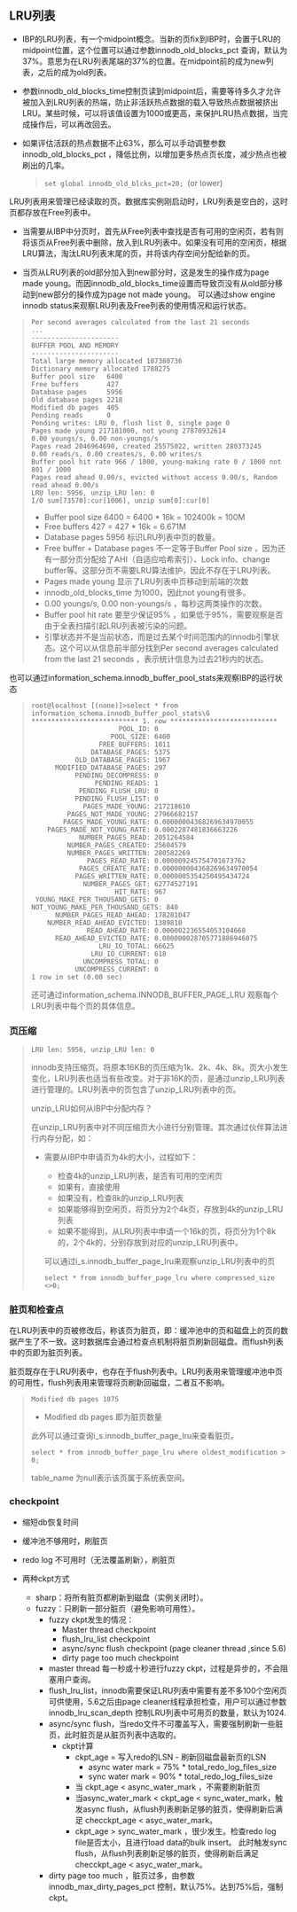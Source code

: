 ## LRU列表

- IBP的LRU列表，有一个midpoint概念。当新的页fix到IBP时，会置于LRU的midpoint位置，这个位置可以通过参数innodb_old_blocks_pct 查询，默认为37%。意思为在LRU列表尾端的37%的位置。在midpoint前的成为new列表，之后的成为old列表。

- 参数innodb_old_blocks_time控制页读到midpoint后，需要等待多久才允许被加入到LRU列表的热端，防止非活跃热点数据的载入导致热点数据被挤出LRU。某些时候，可以将该值设置为1000或更高，来保护LRU热点数据，当完成操作后，可以再改回去。

- 如果评估活跃的热点数据不止63%，那么可以手动调整参数innodb_old_blocks_pct ，降低比例，以增加更多热点页长度，减少热点也被刷出的几率。

  > `set global innodb_old_blcks_pct=20; `(or lower)

  

LRU列表用来管理已经读取的页。数据库实例刚启动时，LRU列表是空白的，这时页都存放在Free列表中。

- 当需要从IBP中分页时，首先从Free列表中查找是否有可用的空闲页，若有则将该页从Free列表中删除，放入到LRU列表中。如果没有可用的空闲页，根据LRU算法，淘汰LRU列表末尾的页，并将该内存空间分配给新的页。

- 当页从LRU列表的old部分加入到new部分时，这是发生的操作成为page made young。而因innodb_old_blocks_time设置而导致页没有从old部分移动到new部分的操作成为page not made young。 可以通过show engine innodb status来观察LRU列表及Free列表的使用情况和运行状态。

> ```
> Per second averages calculated from the last 21 seconds
> ...
> ----------------------
> BUFFER POOL AND MEMORY
> ----------------------
> Total large memory allocated 107380736
> Dictionary memory allocated 1788275
> Buffer pool size   6400
> Free buffers       427
> Database pages     5956
> Old database pages 2218
> Modified db pages  405
> Pending reads      0
> Pending writes: LRU 0, flush list 0, single page 0
> Pages made young 217181000, not young 27870932614
> 0.00 youngs/s, 0.00 non-youngs/s
> Pages read 2046964690, created 25575022, written 280373245
> 0.00 reads/s, 0.00 creates/s, 0.00 writes/s
> Buffer pool hit rate 966 / 1000, young-making rate 0 / 1000 not 801 / 1000
> Pages read ahead 0.00/s, evicted without access 0.00/s, Random read ahead 0.00/s
> LRU len: 5956, unzip_LRU len: 0
> I/O sum[73570]:cur[1006], unzip sum[0]:cur[0]
> 
> ```
>
> - Buffer pool size 6400 = 6400 * 16k = 102400k = 100M
> - Free buffers 427 = 427 * 16k =  6.671M
> - Database pages 5956 标识LRU列表中页的数量。
> - Free buffer + Database pages 不一定等于Buffer Pool size ，因为还有一部分页分配给了AHI（自适应哈希索引）、Lock info、change buffer等。这部分页不需要LRU算法维护，因此不存在于LRU列表。
> - Pages made young 显示了LRU列表中页移动到前端的次数
> - innodb_old_blocks_time 为1000，因此not young有很多。
> - 0.00 youngs/s, 0.00 non-youngs/s ，每秒这两类操作的次数。
> - Buffer pool hit rate 要至少保证95% ，如果低于95%，需要观察是否由于全表扫描引起LRU列表被污染的问题。
> - 引擎状态并不是当前状态，而是过去某个时间范围内的innodb引擎状态。这个可以从信息前半部分找到Per second averages calculated from the last 21 seconds ，表示统计信息为过去21秒内的状态。

也可以通过information_schema.innodb_buffer_pool_stats来观察IBP的运行状态

> ```
> root@localhost [(none)]>select * from information_schema.innodb_buffer_pool_stats\G
> *************************** 1. row ***************************
>                       POOL_ID: 0
>                     POOL_SIZE: 6400
>                  FREE_BUFFERS: 1011
>                DATABASE_PAGES: 5375
>            OLD_DATABASE_PAGES: 1967
>       MODIFIED_DATABASE_PAGES: 297
>            PENDING_DECOMPRESS: 0
>                 PENDING_READS: 1
>             PENDING_FLUSH_LRU: 0
>            PENDING_FLUSH_LIST: 0
>              PAGES_MADE_YOUNG: 217218610
>          PAGES_NOT_MADE_YOUNG: 27966682157
>         PAGES_MADE_YOUNG_RATE: 0.00000004368269634970055
>     PAGES_MADE_NOT_YOUNG_RATE: 0.0002287481836663226
>             NUMBER_PAGES_READ: 2051264584
>          NUMBER_PAGES_CREATED: 25604579
>          NUMBER_PAGES_WRITTEN: 280582269
>               PAGES_READ_RATE: 0.000009245754701673762
>             PAGES_CREATE_RATE: 0.000000004368269634970054
>            PAGES_WRITTEN_RATE: 0.0000005354250495434724
>              NUMBER_PAGES_GET: 62774527191
>                      HIT_RATE: 967
>  YOUNG_MAKE_PER_THOUSAND_GETS: 0
> NOT_YOUNG_MAKE_PER_THOUSAND_GETS: 840
>       NUMBER_PAGES_READ_AHEAD: 178281047
>     NUMBER_READ_AHEAD_EVICTED: 1389810
>               READ_AHEAD_RATE: 0.000002236554053104668
>       READ_AHEAD_EVICTED_RATE: 0.000000028705771886946075
>                  LRU_IO_TOTAL: 66625
>                LRU_IO_CURRENT: 618
>              UNCOMPRESS_TOTAL: 0
>            UNCOMPRESS_CURRENT: 0
> 1 row in set (0.00 sec)
> 
> ```
>
> 还可通过information_schema.INNODB_BUFFER_PAGE_LRU 观察每个LRU列表中每个页的具体信息。

### 页压缩

> ```
> LRU len: 5956, unzip_LRU len: 0
> ```
>
> innodb支持压缩页。将原本16KB的页压缩为1k、2k、4k、8k。页大小发生变化，LRU列表也适当有些改变。对于非16K的页，是通过unzip_LRU列表进行管理的。LRU列表中的页包含了unzip_LRU列表中的页。
>
> unzip_LRU如何从IBP中分配内存？
>
> 在unzip_LRU列表中对不同压缩页大小进行分别管理。其次通过伙伴算法进行内存分配，如：
>
> - 需要从IBP中申请页为4k的大小，过程如下：
>
>   - 检查4k的unzip_LRU列表，是否有可用的空闲页
>   - 如果有，直接使用
>   - 如果没有，检查8k的unzip_LRU列表
>   - 如果能够得到空闲页，将页分为2个4k页，存放到4k的unzip_LRU列表
>   - 如果不能得到，从LRU列表中申请一个16k的页，将页分为1个8k的，2个4k的，分别存放到对应的unzip_LRU列表中。
>
>   可以通过i_s.innodb_buffer_page_lru来观察unzip_LRU列表中的页
>
>   ```
>   select * from innodb_buffer_page_lru where compressed_size <>0;
>   ```

### 脏页和检查点

在LRU列表中的页被修改后，称该页为脏页，即：缓冲池中的页和磁盘上的页的数据产生了不一致。这时数据库会通过检查点机制将脏页刷新回磁盘。而flush列表中的页即为脏页列表。

脏页既存在于LRU列表中，也存在于flush列表中。LRU列表用来管理缓冲池中页的可用性，flush列表用来管理将页刷新回磁盘，二者互不影响。

> ```
> Modified db pages 1075
> ```
>
> - Modified db pages 即为脏页数量
>
> 此外可以通过查询i_s.innodb_buffer_page_lru来查看脏页。
>
> ```
> select * from innodb_buffer_page_lru where oldest_modification > 0;
> ```
>
> table_name 为null表示该页属于系统表空间。

### checkpoint

- 缩短db恢复时间

- 缓冲池不够用时，刷脏页

- redo log 不可用时（无法覆盖刷新），刷脏页

- 两种ckpt方式

  - sharp：将所有脏页都刷新到磁盘（实例关闭时）。
  - fuzzy：只刷新一部分脏页（避免影响可用性）。
    - fuzzy ckpt发生的情况：
      - Master thread checkpoint
      - flush_lru_list checkpoint
      - async/sync flush checkpoint (page cleaner thread ,since 5.6)
      - dirty page too much checkpoint
    - master thread 每一秒或十秒进行fuzzy ckpt，过程是异步的，不会阻塞用户查询。
    - flush_lru_list，innodb需要保证LRU列表中需要有差不多100个空闲页可供使用，5.6之后由page cleaner线程承担检查，用户可以通过参数innodb_lru_scan_depth 控制LRU列表中可用页的数量，默认为1024.
    - async/sync flush，当redo文件不可覆盖写入，需要强制刷新一些脏页，此时脏页是从脏页列表中选取的。
      - ckpt计算
        - ckpt_age = 写入redo的LSN - 刷新回磁盘最新页的LSN
          - async water mark = 75% * total_redo_log_files_size
          - sync water mark = 90% * total_redo_log_files_size
        - 当 ckpt_age < async_water_mark ，不需要刷新脏页
        - 当async_water_mark < ckpt_age < sync_water_mark，触发async flush，从flush列表刷新足够的脏页，使得刷新后满足 checckpt_age < asyc_water_mark。
        - ckpt_age > sync_water_mark ，很少发生。检查redo log file是否太小，且进行load data的bulk insert。 此时触发sync flush，从flush列表刷新足够的脏页，使得刷新后满足 checckpt_age < asyc_water_mark。
    - dirty page too much ，脏页过多，由参数innodb_max_dirty_pages_pct 控制，默认75%。达到75%后，强制ckpt。